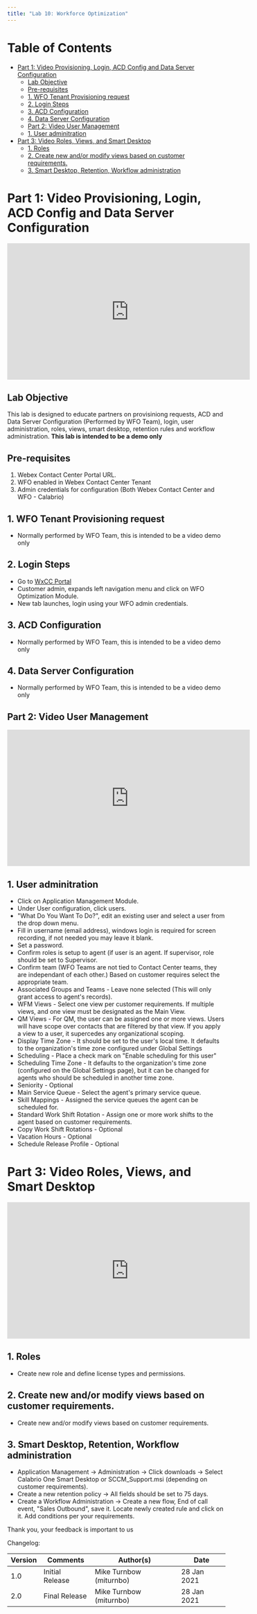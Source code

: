 ```yaml
---
title: "Lab 10: Workforce Optimization"
---
```


# Table of Contents
- [Part 1: Video Provisioning, Login, ACD Config and Data Server Configuration](#part-1-video-provisioning-login-acd-config-and-data-server-configuration)
  * [Lab Objective](#lab-objective)
  * [Pre-requisites](#pre-requisites)
  * [1. WFO Tenant Provisioning request](#1-wfo-tenant-provisioning-request)
  * [2. Login Steps](#2-login-steps)
  * [3. ACD Configuration](#3-acd-configuration)
  * [4. Data Server Configuration](#4-data-server-configuration)
  * [Part 2: Video User Management](#part-2-video-user-management)
  * [1. User adminitration](#1-user-adminitration)
- [Part 3: Video Roles, Views, and Smart Desktop](#part-3-video-roles-views-and-smart-desktop)
  * [1. Roles](#1-roles)
  * [2. Create new and/or modify views based on customer requirements.](#2-create-new-and-or-modify-views-based-on-customer-requirements)
  * [3. Smart Desktop, Retention, Workflow administration](#3-smart-desktop-retention-workflow-administration)

# Part 1: Video Provisioning, Login, ACD Config and Data Server Configuration

<iframe width="560" height="315" src="https://www.youtube.com/embed/3PMElHzkpfE" frameborder="0" allow="accelerometer; autoplay; clipboard-write; encrypted-media; gyroscope; picture-in-picture" allowfullscreen></iframe>

## Lab Objective

This lab is designed to educate partners on provisiniong requests, ACD and Data Server Configuration (Performed by WFO Team), login, user administration, roles, views, smart desktop, retention rules and workflow administration.
**This lab is intended to be a demo only**

## Pre-requisites

1. Webex Contact Center Portal URL.
2. WFO enabled in Webex Contact Center Tenant
2. Admin credentials for configuration (Both Webex Contact Center and WFO - Calabrio)

## 1. WFO Tenant Provisioning request

- Normally performed by WFO Team, this is intended to be a video demo only


## 2. Login Steps

* Go to [WxCC Portal](https://portal.wxcc-us1.cisco.com/portal/home.html)
* Customer admin, expands left navigation menu and click on WFO Optimization Module.
* New tab launches, login using your WFO admin credentials. 

## 3. ACD Configuration

* Normally performed by WFO Team, this is intended to be a video demo only

## 4. Data Server Configuration

* Normally performed by WFO Team, this is intended to be a video demo only

## Part 2: Video User Management

<iframe width="560" height="315" src="https://www.youtube.com/embed/ar-pjwt1hho" frameborder="0" allow="accelerometer; autoplay; clipboard-write; encrypted-media; gyroscope; picture-in-picture" allowfullscreen></iframe>

## 1. User adminitration

* Click on Application Management Module.
* Under User configuration, click users.
* "What Do You Want To Do?", edit an existing user and select a user from the drop down menu.
* Fill in username (email address), windows login is required for screen recording, if not needed you may leave it blank.
* Set a password.
* Confirm roles is setup to agent (if user is an agent.  If supervisor, role should be set to Supervisor.
* Confirm team (WFO Teams are not tied to Contact Center teams, they are independant of each other.)  Based on customer requires select the appropriate team.
* Associated Groups and Teams - Leave none selected (This will only grant access to agent's records).
* WFM Views - Select one view per customer requirements.  If multiple views, and one view must be designated as the Main View.
* QM Views - For QM, the user can be assigned one or more views. Users will have scope over contacts that are filtered by that view. If you apply a view to a user, it supercedes any organizational scoping.
* Display Time Zone - It should be set to the user's local time. It defaults to the organization's time zone configured under Global Settings
* Scheduling - Place a check mark on "Enable scheduling for this user"
* Scheduling Time Zone -  It defaults to the organization's time zone (configured on the Global Settings page), but it can be changed for agents who should be scheduled in another time zone.
* Seniority - Optional
* Main Service Queue - Select the agent's primary service queue.
* Skill Mappings - Assigned the service queues the agent can be scheduled for.
* Standard Work Shift Rotation - Assign one or more work shifts to the agent based on customer requirements.
* Copy Work Shift Rotations - Optional
* Vacation Hours - Optional
* Schedule Release Profile - Optional


# Part 3: Video Roles, Views, and Smart Desktop

<iframe width="560" height="315" src="https://www.youtube.com/embed/-BvtpdgFyq8" frameborder="0" allow="accelerometer; autoplay; clipboard-write; encrypted-media; gyroscope; picture-in-picture" allowfullscreen></iframe>

## 1. Roles
* Create new role and define license types and permissions.

## 2. Create new and/or modify views based on customer requirements.
* Create new and/or modify views based on customer requirements.

## 3. Smart Desktop, Retention, Workflow administration
* Application Management -> Administration -> Click downloads -> Select Calabrio One Smart Desktop or SCCM_Support.msi (depending on customer requirements).
* Create a new retention policy -> All fields should be set to 75 days.
* Create a Workflow Administration -> Create a new flow, End of call event, "Sales Outbound", save it.  Locate newly created rule and click on it.  Add conditions per your requirements.


Thank you, your feedback is important to us

Changelog:

| **Version** | **Comments**      | **Author(s)**                    | **Date**    |
| ----------- | ----------------- | -------------------------------- | ----------- |
| 1.0         | Initial Release   | Mike Turnbow (miturnbo) | 28 Jan 2021 |
| 2.0         | Final Release   | Mike Turnbow (miturnbo) | 28 Jan 2021 |
